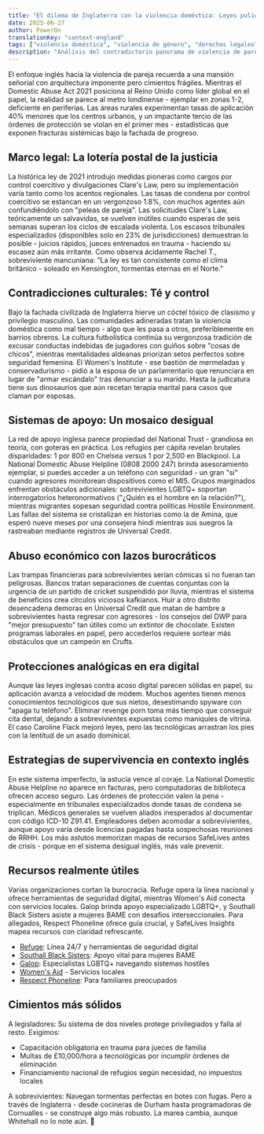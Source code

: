```yaml
---
title: "El dilema de Inglaterra con la violencia doméstica: Leyes pulidas, protecciones desiguales"
date: 2025-06-27
author: PowerOn
translationKey: "context-england"
tags: ["violencia doméstica", "violencia de género", "derechos legales", "apoyo a supervivientes", "abuso económico"]
description: "Análisis del contradictorio panorama de violencia de pareja en Inglaterra - legislación pionera socavada por loterías postales y puntos ciegos culturales."
---
```


El enfoque inglés hacia la violencia de pareja recuerda a una mansión señorial con arquitectura imponente pero cimientos frágiles. Mientras el Domestic Abuse Act 2021 posiciona al Reino Unido como líder global en el papel, la realidad se parece al metro londinense - ejemplar en zonas 1-2, deficiente en periferias. Las áreas rurales experimentan tasas de aplicación 40% menores que los centros urbanos, y un impactante tercio de las órdenes de protección se violan en el primer mes - estadísticas que exponen fracturas sistémicas bajo la fachada de progreso.

## Marco legal: La lotería postal de la justicia

La histórica ley de 2021 introdujo medidas pioneras como cargos por control coercitivo y divulgaciones Clare's Law, pero su implementación varía tanto como los acentos regionales. Las tasas de condena por control coercitivo se estancan en un vergonzoso 1.8%, con muchos agentes aún confundiéndolo con "peleas de pareja". Las solicitudes Clare's Law, teóricamente un salvavidas, se vuelven inútiles cuando esperas de seis semanas superan los ciclos de escalada violenta. Los escasos tribunales especializados (disponibles solo en 23% de jurisdicciones) demuestran lo posible - juicios rápidos, jueces entrenados en trauma - haciendo su escasez aún más irritante. Como observa ácidamente Rachel T., sobreviviente mancuniana: "La ley es tan consistente como el clima británico - soleado en Kensington, tormentas eternas en el Norte."

## Contradicciones culturales: Té y control

Bajo la fachada civilizada de Inglaterra hierve un cóctel tóxico de clasismo y privilegio masculino. Las comunidades adineradas tratan la violencia doméstica como mal tiempo - algo que les pasa a otros, preferiblemente en barrios obreros. La cultura futbolística continúa su vergonzosa tradición de excusar conductas indebidas de jugadores con guiños sobre "cosas de chicos", mientras mentalidades aldeanas priorizan setos perfectos sobre seguridad femenina. El Women's Institute - ese bastión de mermeladas y conservadurismo - pidió a la esposa de un parlamentario que renunciara en lugar de "armar escándalo" tras denunciar a su marido. Hasta la judicatura tiene sus dinosaurios que aún recetan terapia marital para casos que claman por esposas.

## Sistemas de apoyo: Un mosaico desigual

La red de apoyo inglesa parece propiedad del National Trust - grandiosa en teoría, con goteras en práctica. Los refugios per cápita revelan brutales disparidades: 1 por 800 en Chelsea versus 1 por 2,500 en Blackpool. La National Domestic Abuse Helpline (0808 2000 247) brinda asesoramiento ejemplar, si puedes acceder a un teléfono con seguridad - un gran "si" cuando agresores monitorean dispositivos como el MI5. Grupos marginados enfrentan obstáculos adicionales: sobrevivientes LGBTQ+ soportan interrogatorios heteronormativos ("¿Quién es el hombre en la relación?"), mientras migrantes sopesan seguridad contra políticas Hostile Environment. Las fallas del sistema se cristalizan en historias como la de Amina, que esperó nueve meses por una consejera hindi mientras sus suegros la rastreaban mediante registros de Universal Credit.

## Abuso económico con lazos burocráticos

Las trampas financieras para sobrevivientes serían cómicas si no fueran tan peligrosas. Bancos tratan separaciones de cuentas conjuntas con la urgencia de un partido de cricket suspendido por lluvia, mientras el sistema de beneficios crea círculos viciosos kafkianos. Huir a otro distrito desencadena demoras en Universal Credit que matan de hambre a sobrevivientes hasta regresar con agresores - los consejos del DWP para "mejor presupuesto" tan útiles como un extintor de chocolate. Existen programas laborales en papel, pero accederlos requiere sortear más obstáculos que un campeón en Crufts.

## Protecciones analógicas en era digital

Aunque las leyes inglesas contra acoso digital parecen sólidas en papel, su aplicación avanza a velocidad de módem. Muchos agentes tienen menos conocimientos tecnológicos que sus nietos, desestimando spyware con "apaga tu teléfono". Eliminar revenge porn toma más tiempo que conseguir cita dental, dejando a sobrevivientes expuestas como maniquíes de vitrina. El caso Caroline Flack mejoró leyes, pero las tecnológicas arrastran los pies con la lentitud de un asado dominical.

## Estrategias de supervivencia en contexto inglés

En este sistema imperfecto, la astucia vence al coraje. La National Domestic Abuse Helpline no aparece en facturas, pero computadoras de biblioteca ofrecen acceso seguro. Las órdenes de protección valen la pena - especialmente en tribunales especializados donde tasas de condena se triplican. Médicos generales se vuelven aliados inesperados al documentar con código ICD-10 Z91.41. Empleadores deben acomodar a sobrevivientes, aunque apoyo varía desde licencias pagadas hasta sospechosas reuniones de RRHH. Los más astutos memorizan mapas de recursos SafeLives antes de crisis - porque en el sistema desigual inglés, más vale prevenir.

## Recursos realmente útiles

Varias organizaciones cortan la burocracia. Refuge opera la línea nacional y ofrece herramientas de seguridad digital, mientras Women's Aid conecta con servicios locales. Galop brinda apoyo especializado LGBTQ+, y Southall Black Sisters asiste a mujeres BAME con desafíos interseccionales. Para allegados, Respect Phoneline ofrece guía crucial, y SafeLives Insights mapea recursos con claridad refrescante.

- [Refuge](https://www.refuge.org.uk/): Línea 24/7 y herramientas de seguridad digital  
- [Southall Black Sisters](https://southallblacksisters.org.uk/): Apoyo vital para mujeres BAME  
- [Galop](https://galop.org.uk/): Especialistas LGBTQ+ navegando sistemas hostiles  
- [Women's Aid](https://www.womensaid.org.uk/) - Servicios locales
- [Respect Phoneline](https://respectphoneline.org.uk/): Para familiares preocupados

## Cimientos más sólidos

A legisladores: Su sistema de dos niveles protege privilegiados y falla al resto. Exigimos:
- Capacitación obligatoria en trauma para jueces de familia  
- Multas de £10,000/hora a tecnológicas por incumplir órdenes de eliminación  
- Financiamiento nacional de refugios según necesidad, no impuestos locales  

A sobrevivientes: Navegan tormentas perfectas en botes con fugas. Pero a través de Inglaterra - desde cocineras de Durham hasta programadoras de Cornualles - se construye algo más robusto. La marea cambia, aunque Whitehall no lo note aún. 💜